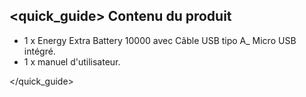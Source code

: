 ## <quick_guide> Contenu du produit

- 1 x Energy Extra Battery 10000 avec Câble USB tipo A_ Micro USB intégré.
- 1 x manuel d'utilisateur.


</quick_guide>
